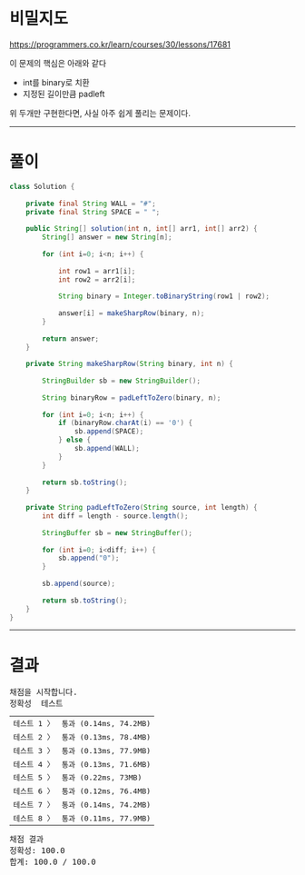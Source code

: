 # 비밀지도
https://programmers.co.kr/learn/courses/30/lessons/17681

이 문제의 핵심은 아래와 같다

- int를 binary로 치환
- 지정된 길이만큼 padleft

위 두개만 구현한다면, 사실 아주 쉽게 풀리는 문제이다.

----

# 풀이

```java
class Solution {
    
    private final String WALL = "#";
    private final String SPACE = " ";
    
    public String[] solution(int n, int[] arr1, int[] arr2) {
        String[] answer = new String[n];
        
        for (int i=0; i<n; i++) {
            
            int row1 = arr1[i];
            int row2 = arr2[i];
            
            String binary = Integer.toBinaryString(row1 | row2);
            
            answer[i] = makeSharpRow(binary, n);
        }
        
        return answer;
    }
    
    private String makeSharpRow(String binary, int n) {
        
        StringBuilder sb = new StringBuilder();
        
        String binaryRow = padLeftToZero(binary, n);
        
        for (int i=0; i<n; i++) {            
            if (binaryRow.charAt(i) == '0') {
                sb.append(SPACE);
            } else {
                sb.append(WALL);
            }
        }
        
        return sb.toString();
    }
    
    private String padLeftToZero(String source, int length) {
        int diff = length - source.length();
        
        StringBuffer sb = new StringBuffer();
        
        for (int i=0; i<diff; i++) {
            sb.append("0");
        }
        
        sb.append(source);
        
        return sb.toString();
    }
}
```

----

# 결과

<div id="output" class="console-output tab-pane fade in active show"><pre class="console-content"><div></div><div class="console-heading">채점을 시작합니다.</div><div class="console-message">정확성  테스트</div><table class="console-test-group" data-category="correctness"><tbody><tr data-testcase-id="30892"><td valign="top" class="td-label">테스트 1 <span>〉</span></td><td class="result passed">통과 (0.14ms, 74.2MB)</td></tr><tr data-testcase-id="30893"><td valign="top" class="td-label">테스트 2 <span>〉</span></td><td class="result passed">통과 (0.13ms, 78.4MB)</td></tr><tr data-testcase-id="30894"><td valign="top" class="td-label">테스트 3 <span>〉</span></td><td class="result passed">통과 (0.13ms, 77.9MB)</td></tr><tr data-testcase-id="30895"><td valign="top" class="td-label">테스트 4 <span>〉</span></td><td class="result passed">통과 (0.13ms, 71.6MB)</td></tr><tr data-testcase-id="30896"><td valign="top" class="td-label">테스트 5 <span>〉</span></td><td class="result passed">통과 (0.22ms, 73MB)</td></tr><tr data-testcase-id="30897"><td valign="top" class="td-label">테스트 6 <span>〉</span></td><td class="result passed">통과 (0.12ms, 76.4MB)</td></tr><tr data-testcase-id="30898"><td valign="top" class="td-label">테스트 7 <span>〉</span></td><td class="result passed">통과 (0.14ms, 74.2MB)</td></tr><tr data-testcase-id="30899"><td valign="top" class="td-label">테스트 8 <span>〉</span></td><td class="result passed">통과 (0.11ms, 77.9MB)</td></tr></tbody></table><div class="console-heading">채점 결과</div><div class="console-message">정확성: 100.0</div><div class="console-message">합계: 100.0 / 100.0</div></pre></div>
